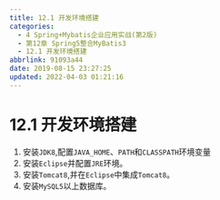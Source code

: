 ```yaml
---
title: 12.1 开发环境搭建
categories: 
  - 4 Spring+Mybatis企业应用实战(第2版)
  - 第12章 Spring5整合MyBatis3
  - 12.1 开发环境搭建
abbrlink: 91093a44
date: 2019-08-15 23:27:25
updated: 2022-04-03 01:21:16
---
```

# 12.1 开发环境搭建 #
1. 安装`JDK8`,配置`JAVA_HOME`、`PATH`和`CLASSPATH`环境变量
2. 安装`Eclipse`并配置`JRE`环境。
3. 安装`Tomcat8`,并在`Eclipse`中集成`Tomcat8`。
4. 安装`MySQL5`以上数据库。
